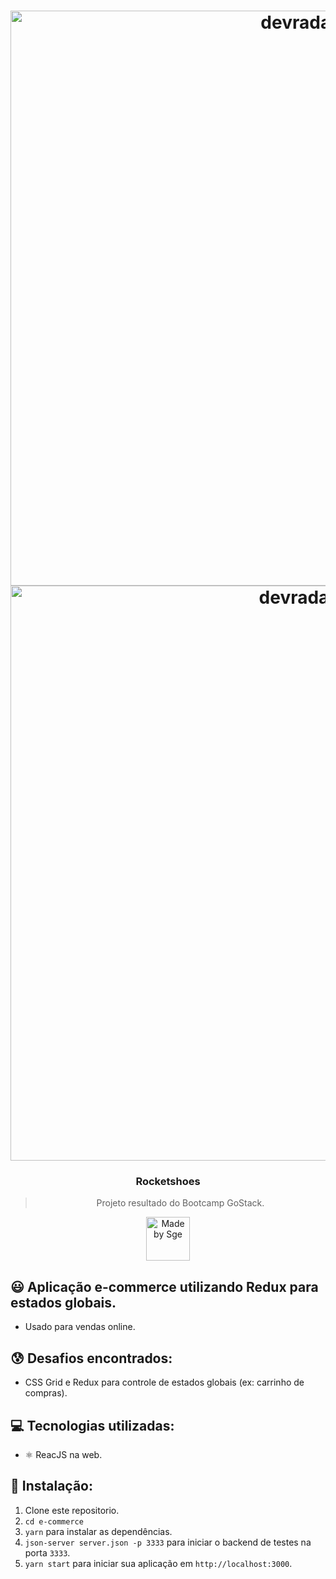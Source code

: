<h1 align="center">
    <img alt="devradar1" src="https://i.imgur.com/q2UoCJW.png" width="920" heigth="518" />
    <img alt="devradar2" src="https://i.imgur.com/1yfSSra.png" width="920" heigth="518" />
</h1>

<h3 align="center">
  Rocketshoes
</h3>

<blockquote align="center">Projeto resultado do Bootcamp GoStack.</blockquote>

<p align="center">
  <a href="http://sgeinformatica.com.br/">
    <img alt="Made by Sge" src="https://i.imgur.com/Dm7Xym9.png" width="70" heigth="20">
  </a>
</p>

## :smiley: Aplicação e-commerce utilizando Redux para estados globais.

- Usado para vendas online.

## :cold_sweat: Desafios encontrados:

- CSS Grid e Redux para controle de estados globais (ex: carrinho de compras).

## :computer: Tecnologias utilizadas:

- ⚛️ ReacJS na web.

## :dvd: Instalação:

1. Clone este repositorio.
2. `cd e-commerce`<br />
3. `yarn` para instalar as dependências.<br />
4. `json-server server.json -p 3333` para iniciar o backend de testes na porta `3333`.<br />
5. `yarn start` para iniciar sua aplicação em `http://localhost:3000`.<br />
